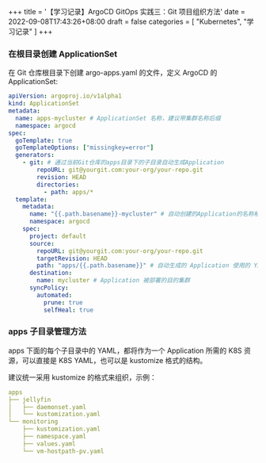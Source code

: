 +++
title = '【学习记录】ArgoCD GitOps 实践三：Git 项目组织方法'
date = 2022-09-08T17:43:26+08:00
draft = false
categories = [
    "Kubernetes",
    "学习记录"
]
+++

### 在根目录创建 ApplicationSet

在 Git 仓库根目录下创建 argo-apps.yaml 的文件，定义 ArgoCD 的 ApplicationSet:

```yaml
apiVersion: argoproj.io/v1alpha1
kind: ApplicationSet
metadata:
  name: apps-mycluster # ApplicationSet 名称，建议带集群名称后缀
  namespace: argocd
spec:
  goTemplate: true
  goTemplateOptions: ["missingkey=error"]
  generators:
    - git: # 通过当前Git仓库的apps目录下的子目录自动生成Application
        repoURL: git@yourgit.com:your-org/your-repo.git
        revision: HEAD
        directories:
          - path: apps/*
  template:
    metadata:
      name: "{{.path.basename}}-mycluster" # 自动创建的Application的名称格式为: 目录名-集群名
      namespace: argocd
    spec:
      project: default
      source:
        repoURL: git@yourgit.com:your-org/your-repo.git
        targetRevision: HEAD
        path: "apps/{{.path.basename}}" # 自动生成的 Application 使用的 YAML 内容在对应子目录下
      destination:
        name: mycluster # Application 被部署的目的集群
      syncPolicy:
        automated:
          prune: true
          selfHeal: true
```

<!--more-->

### apps 子目录管理方法

apps 下面的每个子目录中的 YAML，都将作为一个 Application 所需的 K8S 资源，可以直接是 K8S YAML，也可以是 kustomize 格式的结构。

建议统一采用 kustomize 的格式来组织，示例：
```yaml
apps
├── jellyfin
│   ├── daemonset.yaml
│   └── kustomization.yaml
└── monitoring
    ├── kustomization.yaml
    ├── namespace.yaml
    ├── values.yaml
    └── vm-hostpath-pv.yaml
```